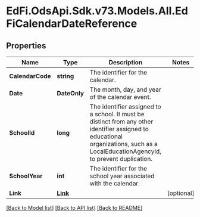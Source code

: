 # EdFi.OdsApi.Sdk.v73.Models.All.EdFiCalendarDateReference

## Properties

Name | Type | Description | Notes
------------ | ------------- | ------------- | -------------
**CalendarCode** | **string** | The identifier for the calendar. | 
**Date** | **DateOnly** | The month, day, and year of the calendar event. | 
**SchoolId** | **long** | The identifier assigned to a school. It must be distinct from any other identifier assigned to educational organizations, such as a LocalEducationAgencyId, to prevent duplication. | 
**SchoolYear** | **int** | The identifier for the school year associated with the calendar. | 
**Link** | [**Link**](Link.md) |  | [optional] 

[[Back to Model list]](../../README.md#documentation-for-models) [[Back to API list]](../../README.md#documentation-for-api-endpoints) [[Back to README]](../../README.md)

